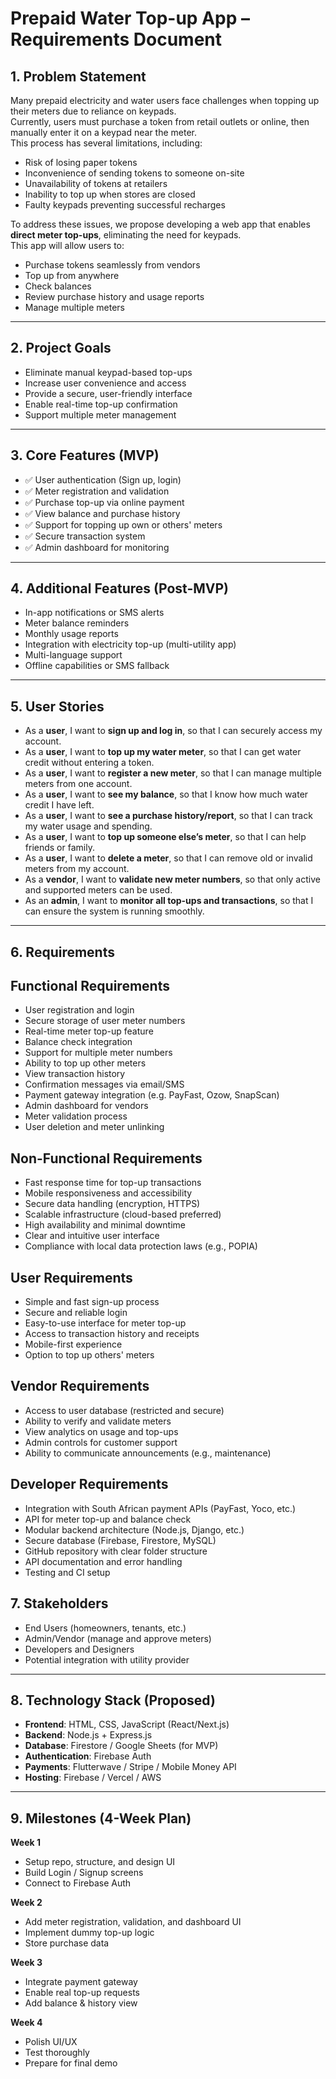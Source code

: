 
# Prepaid Water Top-up App – Requirements Document

## 1. Problem Statement

Many prepaid electricity and water users face challenges when topping up their meters due to reliance on keypads.  
Currently, users must purchase a token from retail outlets or online, then manually enter it on a keypad near the meter.  
This process has several limitations, including:

- Risk of losing paper tokens  
- Inconvenience of sending tokens to someone on-site  
- Unavailability of tokens at retailers  
- Inability to top up when stores are closed  
- Faulty keypads preventing successful recharges  

To address these issues, we propose developing a web app that enables **direct meter top-ups**, eliminating the need for keypads.  
This app will allow users to:

- Purchase tokens seamlessly from vendors  
- Top up from anywhere  
- Check balances  
- Review purchase history and usage reports  
- Manage multiple meters  

---

## 2. Project Goals

- Eliminate manual keypad-based top-ups  
- Increase user convenience and access  
- Provide a secure, user-friendly interface  
- Enable real-time top-up confirmation  
- Support multiple meter management  

---

## 3. Core Features (MVP)

- ✅ User authentication (Sign up, login)  
- ✅ Meter registration and validation  
- ✅ Purchase top-up via online payment  
- ✅ View balance and purchase history  
- ✅ Support for topping up own or others' meters  
- ✅ Secure transaction system  
- ✅ Admin dashboard for monitoring  

---

## 4. Additional Features (Post-MVP)

- In-app notifications or SMS alerts  
- Meter balance reminders  
- Monthly usage reports  
- Integration with electricity top-up (multi-utility app)  
- Multi-language support  
- Offline capabilities or SMS fallback  

---

## 5. User Stories

* As a **user**, I want to **sign up and log in**, so that I can securely access my account.
* As a **user**, I want to **top up my water meter**, so that I can get water credit without entering a token.
* As a **user**, I want to **register a new meter**, so that I can manage multiple meters from one account.
* As a **user**, I want to **see my balance**, so that I know how much water credit I have left.
* As a **user**, I want to **see a purchase history/report**, so that I can track my water usage and spending.
* As a **user**, I want to **top up someone else’s meter**, so that I can help friends or family.
* As a **user**, I want to **delete a meter**, so that I can remove old or invalid meters from my account.
* As a **vendor**, I want to **validate new meter numbers**, so that only active and supported meters can be used.
* As an **admin**, I want to **monitor all top-ups and transactions**, so that I can ensure the system is running smoothly.

---

## 6. Requirements

## Functional Requirements
- User registration and login
- Secure storage of user meter numbers
- Real-time meter top-up feature
- Balance check integration
- Support for multiple meter numbers
- Ability to top up other meters
- View transaction history
- Confirmation messages via email/SMS
- Payment gateway integration (e.g. PayFast, Ozow, SnapScan)
- Admin dashboard for vendors
- Meter validation process
- User deletion and meter unlinking

## Non-Functional Requirements
- Fast response time for top-up transactions
- Mobile responsiveness and accessibility
- Secure data handling (encryption, HTTPS)
- Scalable infrastructure (cloud-based preferred)
- High availability and minimal downtime
- Clear and intuitive user interface
- Compliance with local data protection laws (e.g., POPIA)

## User Requirements
- Simple and fast sign-up process
- Secure and reliable login
- Easy-to-use interface for meter top-up
- Access to transaction history and receipts
- Mobile-first experience
- Option to top up others' meters

## Vendor Requirements
- Access to user database (restricted and secure)
- Ability to verify and validate meters
- View analytics on usage and top-ups
- Admin controls for customer support
- Ability to communicate announcements (e.g., maintenance)

## Developer Requirements
- Integration with South African payment APIs (PayFast, Yoco, etc.)
- API for meter top-up and balance check
- Modular backend architecture (Node.js, Django, etc.)
- Secure database (Firebase, Firestore, MySQL)
- GitHub repository with clear folder structure
- API documentation and error handling
- Testing and CI setup

## 7. Stakeholders

- End Users (homeowners, tenants, etc.)  
- Admin/Vendor (manage and approve meters)  
- Developers and Designers  
- Potential integration with utility provider  

---

## 8. Technology Stack (Proposed)

- **Frontend**: HTML, CSS, JavaScript (React/Next.js)  
- **Backend**: Node.js + Express.js  
- **Database**: Firestore / Google Sheets (for MVP)  
- **Authentication**: Firebase Auth  
- **Payments**: Flutterwave / Stripe / Mobile Money API  
- **Hosting**: Firebase / Vercel / AWS  

---

## 9. Milestones (4-Week Plan)

**Week 1**  
- Setup repo, structure, and design UI  
- Build Login / Signup screens  
- Connect to Firebase Auth  

**Week 2**  
- Add meter registration, validation, and dashboard UI  
- Implement dummy top-up logic  
- Store purchase data  

**Week 3**  
- Integrate payment gateway  
- Enable real top-up requests  
- Add balance & history view  

**Week 4**  
- Polish UI/UX  
- Test thoroughly  
- Prepare for final demo  

